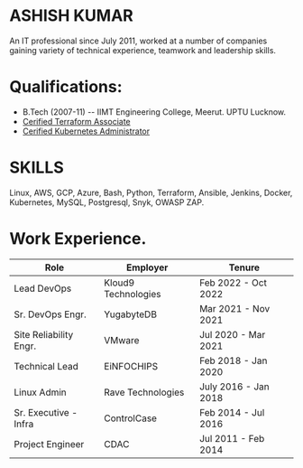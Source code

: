 # ASHISH KUMAR
An IT professional since July 2011, worked at a number of companies gaining variety of technical experience, teamwork and leadership skills.


# Qualifications:
- B.Tech (2007-11) -- IIMT Engineering College, Meerut. UPTU Lucknow.
- [Cerified Terraform Associate](https://www.credly.com/badges/63347904-ddc0-4b48-a51a-cc7da90fddf0/public_url)
- [Cerified Kubernetes Administrator](https://www.credly.com/badges/ca119c77-e178-4a2f-aced-139054d70482/public_url)
  
# SKILLS
Linux, AWS, GCP, Azure, Bash, Python, Terraform, Ansible, Jenkins, Docker, Kubernetes, MySQL, Postgresql, Snyk, OWASP ZAP.

# Work Experience.
| Role  | Employer | Tenure |
| ------------- | ------------- | ------------- |
| Lead DevOps  | Kloud9 Technologies  | Feb 2022 - Oct 2022 |
| Sr. DevOps Engr.  | YugabyteDB  | Mar 2021 - Nov 2021 |
| Site Reliability Engr. | VMware | Jul 2020 - Mar 2021 |
| Technical Lead | EiNFOCHIPS | Feb 2018 - Jan 2020 |
| Linux Admin | Rave Technologies | July 2016 - Jan 2018 |
| Sr. Executive - Infra  | ControlCase | Feb 2014  - Jul 2016 |
| Project Engineer | CDAC | Jul 2011 - Feb 2014 |

